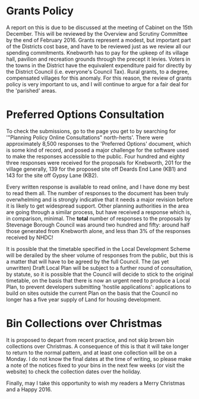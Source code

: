 Grants Policy
=============

A report on this is due to be discussed at the meeting of Cabinet on the
15th December. This will be reviewed by the Overview and Scrutiny
Committee by the end of February 2016. Grants represent a modest, but
important part of the Districts cost base, and have to be reviewed just
as we review all our spending commitments. Knebworth has to pay for the
upkeep of its village hall, pavilion and recreation grounds through the
precept it levies. Voters in the towns in the District have the
equivalent expenditure paid for directly by the District Council (i.e.
everyone's Council Tax). Rural grants, to a degree, compensated villages
for this anomaly. For this reason, the review of grants policy is very
important to us, and I will continue to argue for a fair deal for the
'parished' areas.

Preferred Options Consultation
==============================

To check the submissions, go to the page you get to by searching for
'"Planning Policy Online Consultations" north-herts'. There were
approximately 8,500 responses to the 'Preferred Options' document, which
is some kind of record, and posed a major challenge for the software
used to make the responses accessible to the public. Four hundred and
eighty three responses were received for the proposals for Knebworth,
201 for the village generally, 139 for the proposed site off Deards End
Lane (KB1) and 143 for the site off Gypsy Lane (KB2).

Every written response is available to read online, and I have done my
best to read them all. The number of responses to the document has been
truly overwhelming and is strongly indicative that it needs a major
revision before it is likely to get widespread support. Other planning
authorities in the area are going through a similar process, but have
received a response which is, in comparison, minimal. The **total**
number of responses to the proposals by Stevenage Borough Council was
around two hundred and fifty: around half those generated from Knebworth
alone, and less than 3% of the responses received by NHDC!

It is possible that the timetable specified in the Local Development
Scheme will be derailed by the sheer volume of responses from the
public, but this is a matter that will have to be agreed by the full
Council. The (as yet unwritten) Draft Local Plan will be subject to a
further round of consultation, by statute, so it is possible that the
Council will decide to stick to the original timetable, on the basis
that there is now an urgent need to produce a Local Plan, to prevent
developers submitting 'hostile applications': applications to build on
sites outside the current Plan on the basis that the Council no longer
has a five year supply of Land for housing development.

Bin Collections over Christmas
==============================

It is proposed to depart from recent practice, and not skip brown bin
collections over Christmas. A consequence of this is that it will take
longer to return to the normal pattern, and at least one collection will
be on a Monday. I do not know the final dates at the time of writing, so
please make a note of the notices fixed to your bins in the next few
weeks (or visit the website) to check the collection dates over the
holiday.

Finally, may I take this opportunity to wish my readers a Merry
Christmas and a Happy 2016.
